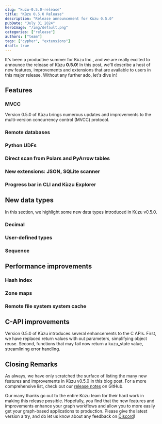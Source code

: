```yaml
---
slug: "kuzu-0.5.0-release"
title: "Kùzu 0.5.0 Release"
description: "Release announcement for Kùzu 0.5.0"
pubDate: "July 31 2024"
heroImage: "/img/default.png"
categories: ["release"]
authors: ["team"]
tags: ["cypher", "extensions"]
draft: true
---
```


It's been a productive summer for Kùzu Inc., and we are really excited to announce the release of
Kùzu **0.5.0**! In this post, we'll describe a host of new features, improvements and extensions that
are available to users in this major release. Without any further ado, let's dive in!

## Features

### MVCC

Version 0.5.0 of Kùzu brings numerous updates and improvements to the multi-version concurrency control (MVCC) protocol.

### Remote databases

### Python UDFs

### Direct scan from Polars and PyArrow tables

### New extensions: JSON, SQLite scanner

### Progress bar in CLI and Kùzu Explorer

## New data types

In this section, we highlight some new data types introduced in Kùzu v0.5.0.

### Decimal

### User-defined types

### Sequence

## Performance improvements

### Hash index

### Zone maps

### Remote file system system cache

## C-API improvements
Version 0.5.0 of Kùzu introduces several enhancements to the C APIs. First, we have replaced return values with out parameters, simplifying object reuse. Second, functions that may fail now return a kuzu_state value, streamlining error handling.

## Closing Remarks

As always, we have only scratched the surface of listing the many new features and improvements in Kùzu v0.5.0 in
this blog post. For a more comprehensive list, check out our [release notes](https://github.com/kuzudb/kuzu/releases/tag/v0.5.0)
on GitHub.

Our many thanks go out to the entire Kùzu team for their hard work in making this release possible. Hopefully,
you find that the new features and improvements enhance your graph workflows and allow you to more easily
get your graph-based applications to production. Please give the latest version a try, and do let us
know about any feedback on [Discord](https://discord.gg/VtX2gw9Rug)!
